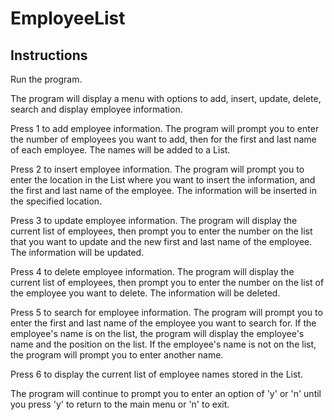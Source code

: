# EmployeeList


## Instructions
Run the program.

The program will display a menu with options to add, insert, update, delete, search and display employee information.

Press 1 to add employee information. The program will prompt you to enter the number of employees you want to add, then for the first and last name of each employee. The names will be added to a List.

Press 2 to insert employee information. The program will prompt you to enter the location in the List where you want to insert the information, and the first and last name of the employee. The information will be inserted in the specified location.

Press 3 to update employee information. The program will display the current list of employees, then prompt you to enter the number on the list that you want to update and the new first and last name of the employee. The information will be updated.

Press 4 to delete employee information. The program will display the current list of employees, then prompt you to enter the number on the list of the employee you want to delete. The information will be deleted.

Press 5 to search for employee information. The program will prompt you to enter the first and last name of the employee you want to search for. If the employee's name is on the list, the program will display the employee's name and the position on the list. If the employee's name is not on the list, the program will prompt you to enter another name.

Press 6 to display the current list of employee names stored in the List.

The program will continue to prompt you to enter an option of 'y' or 'n' until you press 'y' to return to the main menu or 'n' to exit.
